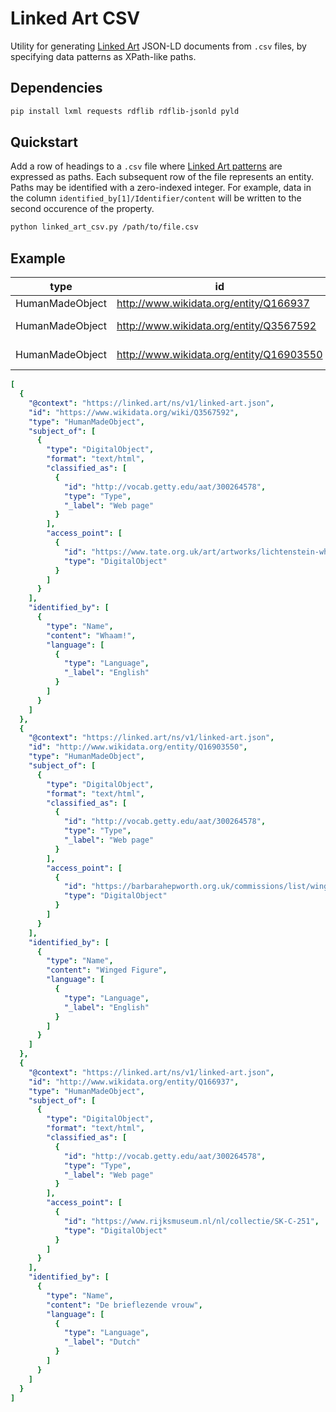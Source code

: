 # Linked Art CSV

Utility for generating [Linked Art](https://linked.art/) JSON-LD documents from `.csv` files, by specifying data patterns as XPath-like paths.

## Dependencies

```bash
pip install lxml requests rdflib rdflib-jsonld pyld
```

## Quickstart

Add a row of headings to a `.csv` file where [Linked Art patterns](https://linked.art/model/index.html) are expressed as paths. Each subsequent row of the file represents an entity. Paths may be identified with a zero-indexed integer. For example, data in the column `identified_by[1]/Identifier/content` will be written to the second occurence of the property.

```bash
python linked_art_csv.py /path/to/file.csv
```

## Example

| type            | id                                       | identified_by/Name/content | identified_by/Name/langauge/Language/id  | identified_by/Name/language/Language/_label | subject_of/DigitalObject/access_point/DigitalObject/id             | subject_of/DigitalObject/classified_as/Type/id | subject_of/DigitalObject/classified_as/Type/_label | subject_of/DigitalObject/format |
|-----------------|------------------------------------------|----------------------------|------------------------------------------|---------------------------------------------|--------------------------------------------------------------------|------------------------------------------------|----------------------------------------------------|---------------------------------|
| HumanMadeObject | http://www.wikidata.org/entity/Q166937   | De brieflezende vrouw      | http://vocab.getty.edu/aat/300388256     | Dutch                                       | https://www.rijksmuseum.nl/nl/collectie/SK-C-251                   | http://vocab.getty.edu/aat/300264578           | Web page                                           | text/html                       |
| HumanMadeObject | http://www.wikidata.org/entity/Q3567592  | Whaam!                     | http://vocab.getty.edu/aat/300388277     | English                                     | https://www.tate.org.uk/art/artworks/lichtenstein-whaam-t00897     | http://vocab.getty.edu/aat/300264578           | Web page                                           | text/html                       |
| HumanMadeObject | http://www.wikidata.org/entity/Q16903550 | Winged Figure              | http://vocab.getty.edu/aat/300388277     | English                                     | https://barbarahepworth.org.uk/commissions/list/winged-figure.html | http://vocab.getty.edu/aat/300264578           | Web page                                           | text/html                       |

```yaml
[
  {
    "@context": "https://linked.art/ns/v1/linked-art.json",
    "id": "https://www.wikidata.org/wiki/Q3567592",
    "type": "HumanMadeObject",
    "subject_of": [
      {
        "type": "DigitalObject",
        "format": "text/html",
        "classified_as": [
          {
            "id": "http://vocab.getty.edu/aat/300264578",
            "type": "Type",
            "_label": "Web page"
          }
        ],
        "access_point": [
          {
            "id": "https://www.tate.org.uk/art/artworks/lichtenstein-whaam-t00897",
            "type": "DigitalObject"
          }
        ]
      }
    ],
    "identified_by": [
      {
        "type": "Name",
        "content": "Whaam!",
        "language": [
          {
            "type": "Language",
            "_label": "English"
          }
        ]
      }
    ]
  },
  {
    "@context": "https://linked.art/ns/v1/linked-art.json",
    "id": "http://www.wikidata.org/entity/Q16903550",
    "type": "HumanMadeObject",
    "subject_of": [
      {
        "type": "DigitalObject",
        "format": "text/html",
        "classified_as": [
          {
            "id": "http://vocab.getty.edu/aat/300264578",
            "type": "Type",
            "_label": "Web page"
          }
        ],
        "access_point": [
          {
            "id": "https://barbarahepworth.org.uk/commissions/list/winged-figure.html",
            "type": "DigitalObject"
          }
        ]
      }
    ],
    "identified_by": [
      {
        "type": "Name",
        "content": "Winged Figure",
        "language": [
          {
            "type": "Language",
            "_label": "English"
          }
        ]
      }
    ]
  },
  {
    "@context": "https://linked.art/ns/v1/linked-art.json",
    "id": "http://www.wikidata.org/entity/Q166937",
    "type": "HumanMadeObject",
    "subject_of": [
      {
        "type": "DigitalObject",
        "format": "text/html",
        "classified_as": [
          {
            "id": "http://vocab.getty.edu/aat/300264578",
            "type": "Type",
            "_label": "Web page"
          }
        ],
        "access_point": [
          {
            "id": "https://www.rijksmuseum.nl/nl/collectie/SK-C-251",
            "type": "DigitalObject"
          }
        ]
      }
    ],
    "identified_by": [
      {
        "type": "Name",
        "content": "De brieflezende vrouw",
        "language": [
          {
            "type": "Language",
            "_label": "Dutch"
          }
        ]
      }
    ]
  }
]
```
